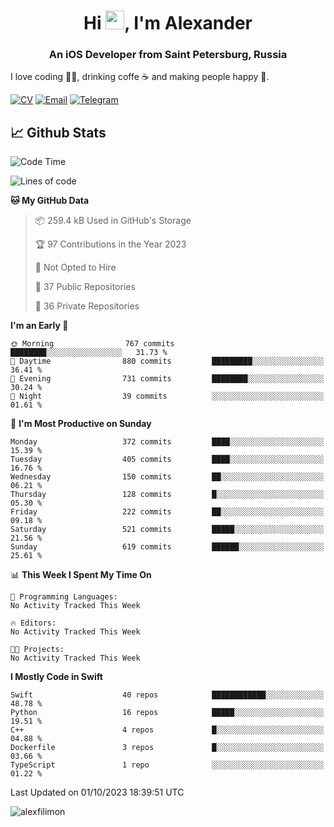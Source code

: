 <h1 align="center">Hi <img src="https://raw.githubusercontent.com/MartinHeinz/MartinHeinz/master/wave.gif" width="30px">, I'm Alexander</h1>
<h3 align="center">An iOS Developer from Saint Petersburg, Russia</h3>

I love coding 👨‍💻, drinking coffe ☕️ and making people happy 🎊.

[![CV](https://img.shields.io/badge/CV-Александр%20Филимонов-14b420)](http://alexfilimon.github.io/)
[![Email](https://img.shields.io/badge/Email-as.filimonov@mail.ru-f39f37)](mailto:as.filimonov@mail.ru)
[![Telegram](https://img.shields.io/badge/Telegram-alexfilimon-1686b1)](https://t.me/alexfilimon)

## 📈 Github Stats

<!--START_SECTION:waka-->
![Code Time](http://img.shields.io/badge/Code%20Time-0%20secs-blue)

![Lines of code](https://img.shields.io/badge/From%20Hello%20World%20I%27ve%20Written-1.5%20million%20lines%20of%20code-blue)

**🐱 My GitHub Data** 

> 📦 259.4 kB Used in GitHub's Storage 
 > 
> 🏆 97 Contributions in the Year 2023
 > 
> 🚫 Not Opted to Hire
 > 
> 📜 37 Public Repositories 
 > 
> 🔑 36 Private Repositories 
 > 
**I'm an Early 🐤** 

```text
🌞 Morning                767 commits         ████████░░░░░░░░░░░░░░░░░   31.73 % 
🌆 Daytime                880 commits         █████████░░░░░░░░░░░░░░░░   36.41 % 
🌃 Evening                731 commits         ████████░░░░░░░░░░░░░░░░░   30.24 % 
🌙 Night                  39 commits          ░░░░░░░░░░░░░░░░░░░░░░░░░   01.61 % 
```
📅 **I'm Most Productive on Sunday** 

```text
Monday                   372 commits         ████░░░░░░░░░░░░░░░░░░░░░   15.39 % 
Tuesday                  405 commits         ████░░░░░░░░░░░░░░░░░░░░░   16.76 % 
Wednesday                150 commits         ██░░░░░░░░░░░░░░░░░░░░░░░   06.21 % 
Thursday                 128 commits         █░░░░░░░░░░░░░░░░░░░░░░░░   05.30 % 
Friday                   222 commits         ██░░░░░░░░░░░░░░░░░░░░░░░   09.18 % 
Saturday                 521 commits         █████░░░░░░░░░░░░░░░░░░░░   21.56 % 
Sunday                   619 commits         ██████░░░░░░░░░░░░░░░░░░░   25.61 % 
```


📊 **This Week I Spent My Time On** 

```text
💬 Programming Languages: 
No Activity Tracked This Week

🔥 Editors: 
No Activity Tracked This Week

🐱‍💻 Projects: 
No Activity Tracked This Week
```

**I Mostly Code in Swift** 

```text
Swift                    40 repos            ████████████░░░░░░░░░░░░░   48.78 % 
Python                   16 repos            █████░░░░░░░░░░░░░░░░░░░░   19.51 % 
C++                      4 repos             █░░░░░░░░░░░░░░░░░░░░░░░░   04.88 % 
Dockerfile               3 repos             █░░░░░░░░░░░░░░░░░░░░░░░░   03.66 % 
TypeScript               1 repo              ░░░░░░░░░░░░░░░░░░░░░░░░░   01.22 % 
```




 Last Updated on 01/10/2023 18:39:51 UTC
<!--END_SECTION:waka-->

<img align="center" src="https://github-readme-stats.vercel.app/api?username=alexfilimon&show_icons=true" alt="alexfilimon" />
